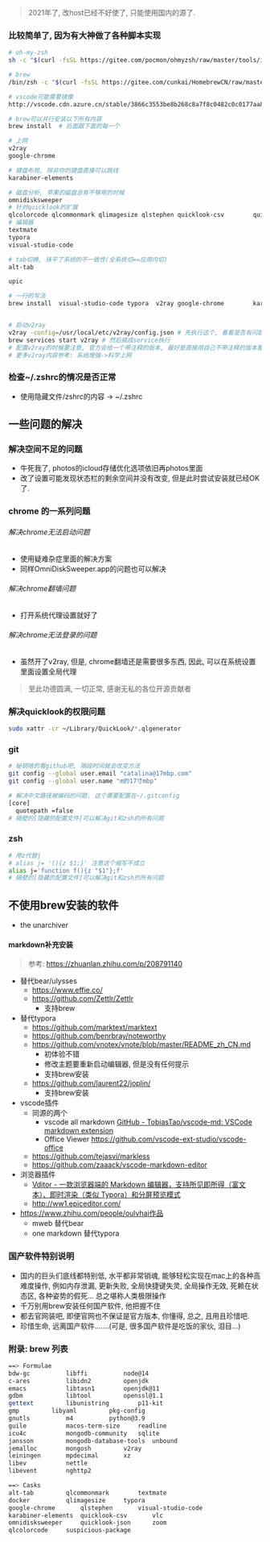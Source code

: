 > 2021年了,  改host已经不好使了, 只能使用国内的源了.

### 比较简单了, 因为有大神做了各种脚本实现

```sh
# oh-my-zsh
sh -c "$(curl -fsSL https://gitee.com/pocmon/ohmyzsh/raw/master/tools/install.sh)"

# brew
/bin/zsh -c "$(curl -fsSL https://gitee.com/cunkai/HomebrewCN/raw/master/Homebrew.sh)"

# vscode可能需要镜像
http://vscode.cdn.azure.cn/stable/3866c3553be8b268c8a7f8c0482c0c0177aa8bfa/VSCode-darwin-universal.zip

# brew可以并行安装以下所有内容
brew install  # 后面跟下面的每一个

# 上网
v2ray 
google-chrome		

# 键盘布局, 除非你的键盘直接可以跳线
karabiner-elements	

# 磁盘分析, 苹果的磁盘总有不够用的时候
omnidisksweeper 
# 针对quicklook的扩展
qlcolorcode	qlcommonmark qlimagesize qlstephen quicklook-csv		quicklook-json suspicious-package
# 编辑器
textmate
typora	
visual-studio-code

# tab切换, 抹平了系统的不一致性(全系统切==应用内切)
alt-tab

upic

# 一行的写法
brew install  visual-studio-code typora	 v2ray google-chrome		karabiner-elements	omnidisksweeper qlcolorcode	qlcommonmark qlimagesize qlstephen quicklook-csv		quicklook-json suspicious-package textmate upic alt-tab


# 启动v2ray
v2ray -config=/usr/local/etc/v2ray/config.json # 先执行这个, 看看是否有问题
brew services start v2ray # 然后搞成service执行
# 配置v2ray的时候要注意, 官方会给一个带注释的版本, 最好是直接用自己不带注释的版本覆盖下.
# 更多v2ray内容参考: 系统增强->科学上网
```

### 检查~/.zshrc的情况是否正常

- 使用隐藏文件/zshrc的内容 -> ~/.zshrc

## 一些问题的解决

### 解决空间不足的问题

- 牛死我了, photos的icloud存储优化选项依旧再photos里面
- 改了设置可能发现状态栏的剩余空间并没有改变, 但是此时尝试安装就已经OK了.

### chrome 的一系列问题

###### 解决chrome无法启动问题

- 使用疑难杂症里面的解决方案
- 同样OmniDiskSweeper.app的问题也可以解决

###### 解决chrome翻墙问题

- 打开系统代理设置就好了

###### 解决chrome无法登录的问题

- 虽然开了v2ray, 但是, chrome翻墙还是需要很多东西, 因此, 可以在系统设置里面设置全局代理

> 至此功德圆满, 一切正常, 感谢无私的各位开源贡献者

### 解决quicklook的权限问题

```sh
sudo xattr -cr ~/Library/QuickLook/*.qlgenerator
```

### git

```sh
# 秘钥啥的看github吧, 隔段时间就会改变方法
git config --global user.email "catalina@17mbp.com"
git config --global user.name "m的17寸mbp"

# 解决中文路径被编码的问题. 这个需要配置在~/.gitconfig
[core]
  quotepath =false
# 隔壁的[隐藏的配置文件]可以解决git和zsh的所有问题
```

### zsh

```sh
# 用z代替j
# alias j= '(){z $1;}' 注意这个缩写不成立
alias j='function f(){z "$1"};f'
# 隔壁的[隐藏的配置文件]可以解决git和zsh的所有问题
```

## 不使用brew安装的软件

- the unarchiver

#### markdown补充安装

> 参考: https://zhuanlan.zhihu.com/p/208791140

- 替代bear/ulysses
  - https://www.effie.co/
  - https://github.com/Zettlr/Zettlr
    - 支持brew
- 替代typora
  - https://github.com/marktext/marktext
  - https://github.com/benrbray/noteworthy
  - https://github.com/vnotex/vnote/blob/master/README_zh_CN.md
    - 初体验不错
    - 修改主题要重新启动编辑器, 但是没有任何提示
    - 支持brew安装
  - https://github.com/laurent22/joplin/
    - 支持brew安装
- vscode插件
  - 同源的两个
    - vscode all markdown [GitHub - TobiasTao/vscode-md: VSCode markdown extension](https://github.com/TobiasTao/vscode-md)
    - Office Viewer https://github.com/vscode-ext-studio/vscode-office
  - https://github.com/tejasvi/markless
  - https://github.com/zaaack/vscode-markdown-editor
- 浏览器插件
  - [Vditor - 一款浏览器端的 Markdown 编辑器，支持所见即所得（富文本）、即时渲染（类似 Typora）和分屏预览模式](https://b3log.org/vditor/)
  - http://ww1.epiceditor.com/
- https://www.zhihu.com/people/oulvhai作品
  - mweb 替代bear
  - one markdown 替代typora

### 国产软件特别说明

- 国内的巨头们底线都特别低, 水平都非常销魂, 能够轻松实现在mac上的各种高难度操作, 例如内存泄漏, 更新失败, 全局快捷键失灵, 全局操作无效, 死赖在状态区, 各种姿势的假死... 总之堪称人类极限操作
- 千万别用brew安装任何国产软件, 他把握不住
- 都去官网装吧, 即便官网也不保证是官方版本, 你懂得, 总之, 且用且珍惜吧.
- 珍惜生命, 远离国产软件.......(可是, 很多国产软件是吃饭的家伙, 泪目...)

### 附录: brew 列表

```sh
==> Formulae
bdw-gc			libffi			node@14
c-ares			libidn2			openjdk
emacs			libtasn1		openjdk@11
gdbm			libtool			openssl@1.1
gettext			libunistring		p11-kit
gmp			libyaml			pkg-config
gnutls			m4			python@3.9
guile			macos-term-size		readline
icu4c			mongodb-community	sqlite
jansson			mongodb-database-tools	unbound
jemalloc		mongosh			v2ray
leiningen		mpdecimal		xz
libev			nettle
libevent		nghttp2

==> Casks
alt-tab			qlcommonmark		textmate
docker			qlimagesize		typora
google-chrome		qlstephen		visual-studio-code
karabiner-elements	quicklook-csv		vlc
omnidisksweeper		quicklook-json		zoom
qlcolorcode		suspicious-package

```

